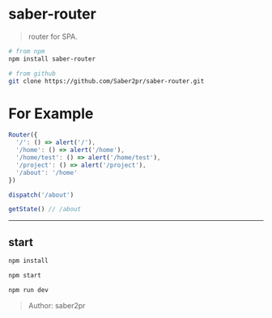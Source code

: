 # saber-router

> router for SPA.

```bash
# from npm
npm install saber-router

# from github
git clone https://github.com/Saber2pr/saber-router.git
```

# For Example

```ts
Router({
  '/': () => alert('/'),
  '/home': () => alert('/home'),
  '/home/test': () => alert('/home/test'),
  '/project': () => alert('/project'),
  '/about': '/home'
})

dispatch('/about')

getState() // /about
```

---

## start

```bash
npm install
```

```bash
npm start

npm run dev

```

> Author: saber2pr
